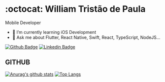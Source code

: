# :octocat: William Tristão de Paula

Mobile Developer

- 🌱 I’m currently learning iOS Development
- 💬 Ask me about Flutter, React Native, Swift, React, TypeScript, NodeJS...

[![Github Badge](https://img.shields.io/badge/-Github-000?style=flat-square&logo=Github&logoColor=white)](https://github.com/williamtdepaula)
[![Linkedin Badge](https://img.shields.io/badge/-LinkedIn-blue?style=flat-square&logo)](https://www.linkedin.com/in/williamtristaodepaula/)

## GITHUB
[![Anurag's github stats](https://github-readme-stats.vercel.app/api?username=williamtdepaula&hide=issues&show_icons=true&title_color=61dafb&text_color=FFFFFF&icon_color=61dafb&bg_color=20232a)](https://github.com/anuraghazra/github-readme-stats)
[![Top Langs](https://github-readme-stats.vercel.app/api/top-langs/?username=williamtdepaula&layout=compact&title_color=61dafb&text_color=FFFFFF&icon_color=61dafb&bg_color=20232a)](https://github.com/anuraghazra/github-readme-stats)
